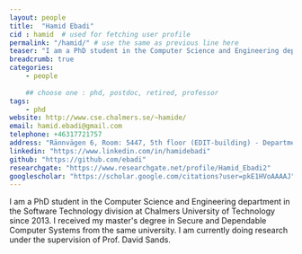 ```yaml
---
layout: people
title:  "Hamid Ebadi"
cid : hamid  # used for fetching user profile
permalink: "/hamid/" # use the same as previous line here
teaser: "I am a PhD student in the Computer Science and Engineering department in the Software Technology division at Chalmers University of Technology since 2013."
breadcrumb: true
categories:
    - people
  
    ## choose one : phd, postdoc, retired, professor
tags:
    - phd
website: http://www.cse.chalmers.se/~hamide/
email: hamid.ebadi@gmail.com
telephone: +46317721757
address: "Rännvägen 6, Room: 5447, 5th floor (EDIT-building) - Department of Computer Science and Engineering, Chalmers University of Technology, 412-96, Gothenburg, Sweden"
linkedin: "https://www.linkedin.com/in/hamidebadi"
github: "https://github.com/ebadi"
researchgate: "https://www.researchgate.net/profile/Hamid_Ebadi2"
googlescholar: "https://scholar.google.com/citations?user=pkE1HVoAAAAJ"
---
```

I am a PhD student in the Computer Science and Engineering department in the Software Technology division at Chalmers University of Technology since 2013.
I received my master's degree in Secure and Dependable Computer Systems from the same university. I am currently doing research under the supervision of Prof. David Sands.
